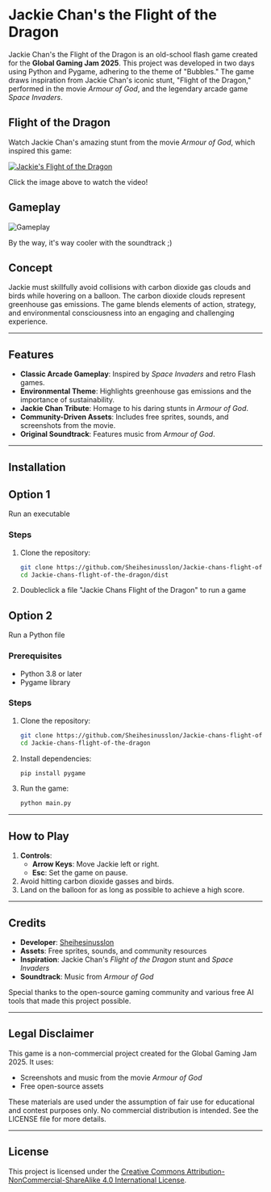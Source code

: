 # Jackie Chan's the Flight of the Dragon

Jackie Chan's the Flight of the Dragon is an old-school flash game created for the **Global Gaming Jam 2025**. This project was developed in two days using Python and Pygame, adhering to the theme of "Bubbles." The game draws inspiration from Jackie Chan's iconic stunt, "Flight of the Dragon," performed in the movie *Armour of God*, and the legendary arcade game *Space Invaders*.

## Flight of the Dragon

Watch Jackie Chan's amazing stunt from the movie *Armour of God*, which inspired this game:

[![Jackie's Flight of the Dragon](https://img.youtube.com/vi/_412cAAKV-Y/maxresdefault.jpg)](https://www.youtube.com/watch?v=_412cAAKV-Y)

Click the image above to watch the video!

## Gameplay  

![Gameplay](assets/gameplay.gif)

By the way, it's way cooler with the soundtrack ;)

## Concept

Jackie must skillfully avoid collisions with carbon dioxide gas clouds and birds while hovering on a balloon. 
The carbon dioxide clouds represent greenhouse gas emissions. The game blends elements of action, strategy, and environmental consciousness into an engaging and challenging experience.

---

## Features

- **Classic Arcade Gameplay**: Inspired by *Space Invaders* and retro Flash games.
- **Environmental Theme**: Highlights greenhouse gas emissions and the importance of sustainability.
- **Jackie Chan Tribute**: Homage to his daring stunts in *Armour of God*.
- **Community-Driven Assets**: Includes free sprites, sounds, and screenshots from the movie.
- **Original Soundtrack**: Features music from *Armour of God*.

---

## Installation

## Option 1

Run an executable 
### Steps
1. Clone the repository:
   ```bash
   git clone https://github.com/Sheihesinusslon/Jackie-chans-flight-of-the-dragon.git
   cd Jackie-chans-flight-of-the-dragon/dist
   ```
2. Doubleclick a file "Jackie Chans Flight of the Dragon" to run a game

## Option 2

Run a Python file

### Prerequisites
- Python 3.8 or later
- Pygame library

### Steps
1. Clone the repository:
   ```bash
   git clone https://github.com/Sheihesinusslon/Jackie-chans-flight-of-the-dragon.git
   cd Jackie-chans-flight-of-the-dragon
   ```
2. Install dependencies:
   ```bash
   pip install pygame
   ```
3. Run the game:
   ```bash
   python main.py
   ```

---

## How to Play

1. **Controls**:
   - **Arrow Keys**: Move Jackie left or right.
   - **Esc**: Set the game on pause.
2. Avoid hitting carbon dioxide gasses and birds.
3. Land on the balloon for as long as possible to achieve a high score.

---

## Credits

- **Developer**: [Sheihesinusslon](https://github.com/Sheihesinusslon)
- **Assets**: Free sprites, sounds, and community resources
- **Inspiration**: Jackie Chan's *Flight of the Dragon* stunt and *Space Invaders*
- **Soundtrack**: Music from *Armour of God*

Special thanks to the open-source gaming community and various free AI tools that made this project possible.

---

## Legal Disclaimer
This game is a non-commercial project created for the Global Gaming Jam 2025. It uses:
- Screenshots and music from the movie *Armour of God*
- Free open-source assets

These materials are used under the assumption of fair use for educational and contest purposes only. No commercial distribution is intended. See the LICENSE file for more details.

---

## License
This project is licensed under the [Creative Commons Attribution-NonCommercial-ShareAlike 4.0 International License](LICENSE).